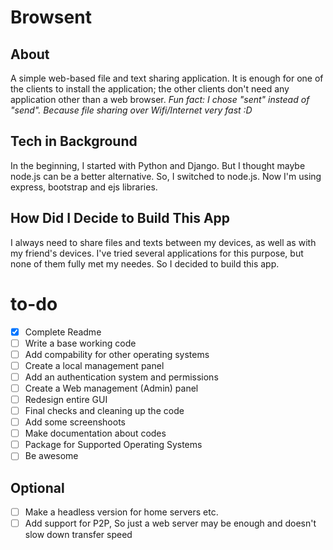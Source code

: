 # Browsent

## About
A simple web-based file and text sharing application. It is enough for one of the clients to install the application; the other clients don't need any application other than a web browser.
*Fun fact: I chose "sent" instead of "send". Because file sharing over Wifi/Internet very fast :D*

## Tech in Background
In the beginning, I started with Python and Django. But I thought maybe node.js can be a better alternative. So, I switched to node.js. Now I'm using express, bootstrap and ejs libraries.

## How Did I Decide to Build This App
I always need to share files and texts between my devices, as well as with my friend's devices. I've tried several applications for this purpose, but none of them fully met my needes. So I decided to build this app.

# to-do
- [x] Complete Readme
- [ ] Write a base working code
- [ ] Add compability for other operating systems
- [ ] Create a local management panel
- [ ] Add an authentication system and permissions
- [ ] Create a Web management (Admin) panel
- [ ] Redesign entire GUI
- [ ] Final checks and cleaning up the code
- [ ] Add some screenshoots
- [ ] Make documentation about codes
- [ ] Package for Supported Operating Systems
- [ ] Be awesome

## Optional
- [ ] Make a headless version for home servers etc.
- [ ] Add support for P2P, So just a web server may be enough and doesn't slow down transfer speed